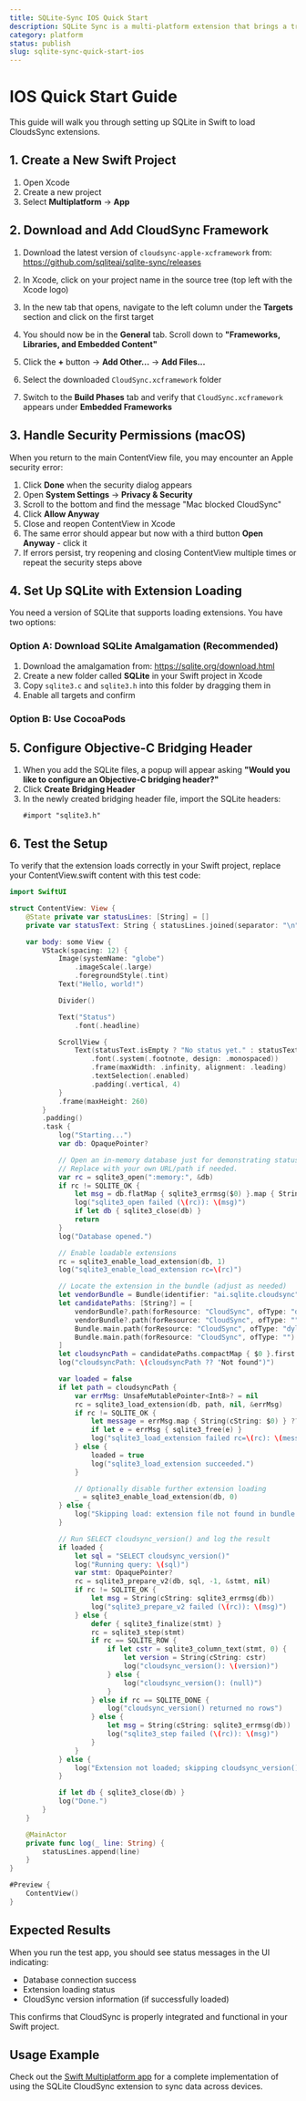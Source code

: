 ```yaml
---
title: SQLite-Sync IOS Quick Start
description: SQLite Sync is a multi-platform extension that brings a true local-first experience to your applications with minimal effort.
category: platform
status: publish
slug: sqlite-sync-quick-start-ios
---
```


# IOS Quick Start Guide

This guide will walk you through setting up SQLite in Swift to load CloudsSync extensions.

## 1. Create a New Swift Project

1. Open Xcode
2. Create a new project
3. Select **Multiplatform** → **App**

## 2. Download and Add CloudSync Framework

1. Download the latest version of `cloudsync-apple-xcframework` from:  
   https://github.com/sqliteai/sqlite-sync/releases

2. In Xcode, click on your project name in the source tree (top left with the Xcode logo)

3. In the new tab that opens, navigate to the left column under the **Targets** section and click on the first target

4. You should now be in the **General** tab. Scroll down to **"Frameworks, Libraries, and Embedded Content"**

5. Click the **+** button → **Add Other...** → **Add Files...**

6. Select the downloaded `CloudSync.xcframework` folder

7. Switch to the **Build Phases** tab and verify that `CloudSync.xcframework` appears under **Embedded Frameworks**

## 3. Handle Security Permissions (macOS)

When you return to the main ContentView file, you may encounter an Apple security error:

1. Click **Done** when the security dialog appears
2. Open **System Settings** → **Privacy & Security**
3. Scroll to the bottom and find the message "Mac blocked CloudSync"
4. Click **Allow Anyway**
5. Close and reopen ContentView in Xcode
6. The same error should appear but now with a third button **Open Anyway** - click it
7. If errors persist, try reopening and closing ContentView multiple times or repeat the security steps above

## 4. Set Up SQLite with Extension Loading

You need a version of SQLite that supports loading extensions. You have two options:

### Option A: Download SQLite Amalgamation (Recommended)

1. Download the amalgamation from: https://sqlite.org/download.html
2. Create a new folder called **SQLite** in your Swift project in Xcode
3. Copy `sqlite3.c` and `sqlite3.h` into this folder by dragging them in
4. Enable all targets and confirm

### Option B: Use CocoaPods

## 5. Configure Objective-C Bridging Header

1. When you add the SQLite files, a popup will appear asking **"Would you like to configure an Objective-C bridging header?"**
2. Click **Create Bridging Header**
3. In the newly created bridging header file, import the SQLite headers:
   ```objc
   #import "sqlite3.h"
   ```

## 6. Test the Setup

To verify that the extension loads correctly in your Swift project, replace your ContentView.swift content with this test code:

```swift
import SwiftUI

struct ContentView: View {
    @State private var statusLines: [String] = []
    private var statusText: String { statusLines.joined(separator: "\n") }

    var body: some View {
        VStack(spacing: 12) {
            Image(systemName: "globe")
                .imageScale(.large)
                .foregroundStyle(.tint)
            Text("Hello, world!")

            Divider()

            Text("Status")
                .font(.headline)

            ScrollView {
                Text(statusText.isEmpty ? "No status yet." : statusText)
                    .font(.system(.footnote, design: .monospaced))
                    .frame(maxWidth: .infinity, alignment: .leading)
                    .textSelection(.enabled)
                    .padding(.vertical, 4)
            }
            .frame(maxHeight: 260)
        }
        .padding()
        .task {
            log("Starting...")
            var db: OpaquePointer?

            // Open an in-memory database just for demonstrating status updates.
            // Replace with your own URL/path if needed.
            var rc = sqlite3_open(":memory:", &db)
            if rc != SQLITE_OK {
                let msg = db.flatMap { sqlite3_errmsg($0) }.map { String(cString: $0) } ?? "Unknown error"
                log("sqlite3_open failed (\(rc)): \(msg)")
                if let db { sqlite3_close(db) }
                return
            }
            log("Database opened.")

            // Enable loadable extensions
            rc = sqlite3_enable_load_extension(db, 1)
            log("sqlite3_enable_load_extension rc=\(rc)")

            // Locate the extension in the bundle (adjust as needed)
            let vendorBundle = Bundle(identifier: "ai.sqlite.cloudsync")
            let candidatePaths: [String?] = [
                vendorBundle?.path(forResource: "CloudSync", ofType: "dylib"),
                vendorBundle?.path(forResource: "CloudSync", ofType: ""),
                Bundle.main.path(forResource: "CloudSync", ofType: "dylib"),
                Bundle.main.path(forResource: "CloudSync", ofType: "")
            ]
            let cloudsyncPath = candidatePaths.compactMap { $0 }.first
            log("cloudsyncPath: \(cloudsyncPath ?? "Not found")")

            var loaded = false
            if let path = cloudsyncPath {
                var errMsg: UnsafeMutablePointer<Int8>? = nil
                rc = sqlite3_load_extension(db, path, nil, &errMsg)
                if rc != SQLITE_OK {
                    let message = errMsg.map { String(cString: $0) } ?? String(cString: sqlite3_errmsg(db))
                    if let e = errMsg { sqlite3_free(e) }
                    log("sqlite3_load_extension failed rc=\(rc): \(message)")
                } else {
                    loaded = true
                    log("sqlite3_load_extension succeeded.")
                }

                // Optionally disable further extension loading
                _ = sqlite3_enable_load_extension(db, 0)
            } else {
                log("Skipping load: extension file not found in bundle.")
            }

            // Run SELECT cloudsync_version() and log the result
            if loaded {
                let sql = "SELECT cloudsync_version()"
                log("Running query: \(sql)")
                var stmt: OpaquePointer?
                rc = sqlite3_prepare_v2(db, sql, -1, &stmt, nil)
                if rc != SQLITE_OK {
                    let msg = String(cString: sqlite3_errmsg(db))
                    log("sqlite3_prepare_v2 failed (\(rc)): \(msg)")
                } else {
                    defer { sqlite3_finalize(stmt) }
                    rc = sqlite3_step(stmt)
                    if rc == SQLITE_ROW {
                        if let cstr = sqlite3_column_text(stmt, 0) {
                            let version = String(cString: cstr)
                            log("cloudsync_version(): \(version)")
                        } else {
                            log("cloudsync_version(): (null)")
                        }
                    } else if rc == SQLITE_DONE {
                        log("cloudsync_version() returned no rows")
                    } else {
                        let msg = String(cString: sqlite3_errmsg(db))
                        log("sqlite3_step failed (\(rc)): \(msg)")
                    }
                }
            } else {
                log("Extension not loaded; skipping cloudsync_version() query.")
            }

            if let db { sqlite3_close(db) }
            log("Done.")
        }
    }

    @MainActor
    private func log(_ line: String) {
        statusLines.append(line)
    }
}

#Preview {
    ContentView()
}
```

## Expected Results

When you run the test app, you should see status messages in the UI indicating:

- Database connection success
- Extension loading status
- CloudSync version information (if successfully loaded)

This confirms that CloudSync is properly integrated and functional in your Swift project.

## Usage Example

Check out the [Swift Multiplatform app](https://github.com/sqliteai/sqlite-sync/tree/main/examples/swift-multiplatform-app) for a complete implementation of using the SQLite CloudSync extension to sync data across devices.
